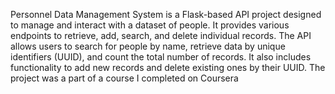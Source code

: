 Personnel Data Management System is a Flask-based API project designed to manage and interact with a dataset of people. 
It provides various endpoints to retrieve, add, search, and delete individual records. The API allows users to search for 
people by name, retrieve data by unique identifiers (UUID), and count the total number of records. It also includes functionality 
to add new records and delete existing ones by their UUID. The project was a part of a course I completed on Coursera
